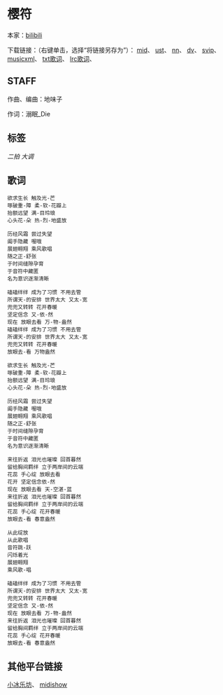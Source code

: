 # 樱符
本家：[bilibili](https://www.bilibili.com/video/av629052772)

下载链接：（右键单击，选择“将链接另存为”）：
[mid](https://gitee.com/oxygendioxide/utau-projects/raw/master/樱符/樱符.mid)、
[ust](https://gitee.com/oxygendioxide/utau-projects/raw/master/樱符/樱符.ust)、
[nn](https://gitee.com/oxygendioxide/utau-projects/raw/master/樱符/樱符.nn)、
[dv](https://github.com/oxygen-dioxide/utau-projects/blob/master/樱符/樱符.dv?raw=true)、
[svip](https://gitee.com/oxygendioxide/utau-projects/raw/master/樱符/樱符.svip)、
[musicxml](https://gitee.com/oxygendioxide/utau-projects/raw/master/樱符/樱符.musicxml)、
[txt歌词](https://gitee.com/oxygendioxide/utau-projects/raw/master/樱符/樱符.txt)、
[lrc歌词](https://gitee.com/oxygendioxide/utau-projects/raw/master/樱符/樱符.lrc)、

## STAFF
作曲、编曲：地味子

作词：溺眠_Die

## 标签
*二拍* *大调*

## 歌词
```
欲求生长 触及光-芒
啄破重-障 柔-软-花瓣上
抬额远望 满-目玲琅
心头花-朵 热-烈-地盛放

历经风霜 尝过失望
阖手隐藏 喔哦
展翅翱翔 乘风歌唱
随之正-舒张
于时间缝隙孕育
于音符中藏匿
名为意识逐渐清晰

磕磕绊绊 成为了习惯 不用去管
所谓天-的安排 世界太大 又太-宽
兜兜又转转 花开春暖 
坚定信念 又-依-然 
现在 放眼去看 万-物-盎然
磕磕绊绊 成为了习惯 不用去管
所谓天-的安排 世界太大 又太-宽
兜兜又转转 花开春暖 
放眼去-看 万物盎然

欲求生长 触及光-芒
啄破重-障 柔-软-花瓣上
抬额远望 满-目玲琅
心头花-朵 热-烈-地盛放

历经风霜 尝过失望
阖手隐藏 喔哦
展翅翱翔 乘风歌唱
随之正-舒张
于时间缝隙孕育
于音符中藏匿
名为意识逐渐清晰

来往折返 泪光也璀璨 回首暮然
留给胸间羁绊 立于两岸间的云端
花蕊 手心绽 放眼去看
花开 坚定信念依-然
现在 放眼去看 天-空湛-蓝
来往折返 泪光也璀璨 回首暮然
留给胸间羁绊 立于两岸间的云端
花蕊 手心绽 花开春暖
放眼去-看 春意盎然

从此绽放
从此歌唱
音符跳-跃
闪烁着光
展翅翱翔
乘风歌-唱

磕磕绊绊 成为了习惯 不用去管
所谓天-的安排 世界太大 又太-宽
兜兜又转转 花开春暖 
坚定信念 又-依-然 
现在 放眼去看 万-物-盎然
来往折返 泪光也璀璨 回首暮然
留给胸间羁绊 立于两岸间的云端
花蕊 手心绽 花开春暖
放眼去-看 春意盎然
```

## 其他平台链接
[小冰乐坊](http://xstudio.pub/svip.html?id=144)、
[midishow](https://www.midishow.com/midi/126037.html)